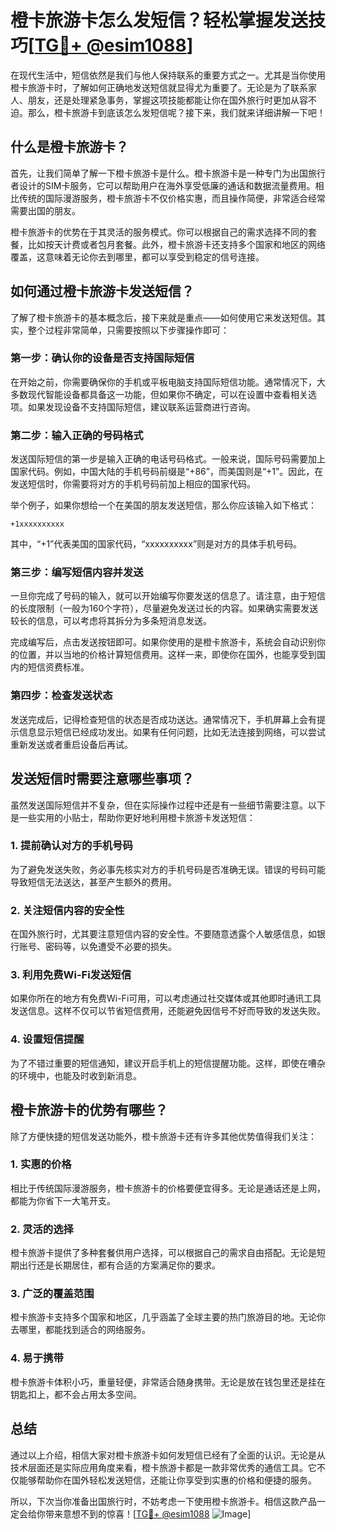 # 橙卡旅游卡怎么发短信？轻松掌握发送技巧[[TG💪+ @esim1088](https://t.me/s/esim1088)]

在现代生活中，短信依然是我们与他人保持联系的重要方式之一。尤其是当你使用橙卡旅游卡时，了解如何正确地发送短信就显得尤为重要了。无论是为了联系家人、朋友，还是处理紧急事务，掌握这项技能都能让你在国外旅行时更加从容不迫。那么，橙卡旅游卡到底该怎么发短信呢？接下来，我们就来详细讲解一下吧！

## 什么是橙卡旅游卡？

首先，让我们简单了解一下橙卡旅游卡是什么。橙卡旅游卡是一种专门为出国旅行者设计的SIM卡服务，它可以帮助用户在海外享受低廉的通话和数据流量费用。相比传统的国际漫游服务，橙卡旅游卡不仅价格实惠，而且操作简便，非常适合经常需要出国的朋友。

橙卡旅游卡的优势在于其灵活的服务模式。你可以根据自己的需求选择不同的套餐，比如按天计费或者包月套餐。此外，橙卡旅游卡还支持多个国家和地区的网络覆盖，这意味着无论你去到哪里，都可以享受到稳定的信号连接。

## 如何通过橙卡旅游卡发送短信？

了解了橙卡旅游卡的基本概念后，接下来就是重点——如何使用它来发送短信。其实，整个过程非常简单，只需要按照以下步骤操作即可：

### 第一步：确认你的设备是否支持国际短信

在开始之前，你需要确保你的手机或平板电脑支持国际短信功能。通常情况下，大多数现代智能设备都具备这一功能，但如果你不确定，可以在设置中查看相关选项。如果发现设备不支持国际短信，建议联系运营商进行咨询。

### 第二步：输入正确的号码格式

发送国际短信的第一步是输入正确的电话号码格式。一般来说，国际号码需要加上国家代码。例如，中国大陆的手机号码前缀是“+86”，而美国则是“+1”。因此，在发送短信时，你需要将对方的手机号码前加上相应的国家代码。

举个例子，如果你想给一个在美国的朋友发送短信，那么你应该输入如下格式：
```
+1xxxxxxxxxx
```
其中，“+1”代表美国的国家代码，“xxxxxxxxxx”则是对方的具体手机号码。

### 第三步：编写短信内容并发送

一旦你完成了号码的输入，就可以开始编写你要发送的信息了。请注意，由于短信的长度限制（一般为160个字符），尽量避免发送过长的内容。如果确实需要发送较长的信息，可以考虑将其拆分为多条短消息发送。

完成编写后，点击发送按钮即可。如果你使用的是橙卡旅游卡，系统会自动识别你的位置，并以当地的价格计算短信费用。这样一来，即使你在国外，也能享受到国内的短信资费标准。

### 第四步：检查发送状态

发送完成后，记得检查短信的状态是否成功送达。通常情况下，手机屏幕上会有提示信息显示短信已经成功发出。如果有任何问题，比如无法连接到网络，可以尝试重新发送或者重启设备后再试。

## 发送短信时需要注意哪些事项？

虽然发送国际短信并不复杂，但在实际操作过程中还是有一些细节需要注意。以下是一些实用的小贴士，帮助你更好地利用橙卡旅游卡发送短信：

### 1. 提前确认对方的手机号码

为了避免发送失败，务必事先核实对方的手机号码是否准确无误。错误的号码可能导致短信无法送达，甚至产生额外的费用。

### 2. 关注短信内容的安全性

在国外旅行时，尤其要注意短信内容的安全性。不要随意透露个人敏感信息，如银行账号、密码等，以免遭受不必要的损失。

### 3. 利用免费Wi-Fi发送短信

如果你所在的地方有免费Wi-Fi可用，可以考虑通过社交媒体或其他即时通讯工具发送信息。这样不仅可以节省短信费用，还能避免因信号不好而导致的发送失败。

### 4. 设置短信提醒

为了不错过重要的短信通知，建议开启手机上的短信提醒功能。这样，即使在嘈杂的环境中，也能及时收到新消息。

## 橙卡旅游卡的优势有哪些？

除了方便快捷的短信发送功能外，橙卡旅游卡还有许多其他优势值得我们关注：

### 1. 实惠的价格

相比于传统国际漫游服务，橙卡旅游卡的价格要便宜得多。无论是通话还是上网，都能为你省下一大笔开支。

### 2. 灵活的选择

橙卡旅游卡提供了多种套餐供用户选择，可以根据自己的需求自由搭配。无论是短期出行还是长期居住，都有合适的方案满足你的要求。

### 3. 广泛的覆盖范围

橙卡旅游卡支持多个国家和地区，几乎涵盖了全球主要的热门旅游目的地。无论你去哪里，都能找到适合的网络服务。

### 4. 易于携带

橙卡旅游卡体积小巧，重量轻便，非常适合随身携带。无论是放在钱包里还是挂在钥匙扣上，都不会占用太多空间。

## 总结

通过以上介绍，相信大家对橙卡旅游卡如何发短信已经有了全面的认识。无论是从技术层面还是实际应用角度来看，橙卡旅游卡都是一款非常优秀的通信工具。它不仅能够帮助你在国外轻松发送短信，还能让你享受到实惠的价格和便捷的服务。

所以，下次当你准备出国旅行时，不妨考虑一下使用橙卡旅游卡。相信这款产品一定会给你带来意想不到的惊喜！[[TG💪+ @esim1088](https://t.me/s/esim1088) ![Image](https://i.postimg.cc/4NQfJmqS/Snipaste-2025-05-13-00-14-12.png)]